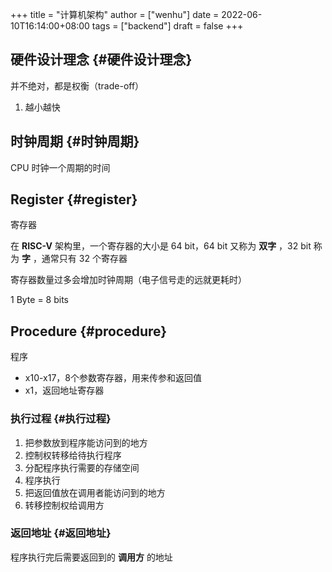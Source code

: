 +++
title = "计算机架构"
author = ["wenhu"]
date = 2022-06-10T16:14:00+08:00
tags = ["backend"]
draft = false
+++

## 硬件设计理念 {#硬件设计理念}

并不绝对，都是权衡（trade-off）

1.  越小越快


## 时钟周期 {#时钟周期}

CPU 时钟一个周期的时间


## Register {#register}

寄存器

在 **RISC-V** 架构里，一个寄存器的大小是 64 bit，64 bit 又称为 **双字** ，32 bit 称为 **字** ，通常只有 32 个寄存器

寄存器数量过多会增加时钟周期（电子信号走的远就更耗时）

1 Byte = 8 bits


## Procedure {#procedure}

程序

-   x10-x17，8个参数寄存器，用来传参和返回值
-   x1，返回地址寄存器


### 执行过程 {#执行过程}

1.  把参数放到程序能访问到的地方
2.  控制权转移给待执行程序
3.  分配程序执行需要的存储空间
4.  程序执行
5.  把返回值放在调用者能访问到的地方
6.  转移控制权给调用方


### 返回地址 {#返回地址}

程序执行完后需要返回到的 **调用方** 的地址
